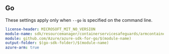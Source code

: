 ## Go

These settings apply only when `--go` is specified on the command line.

``` yaml $(go) && $(track2)
license-header: MICROSOFT_MIT_NO_VERSION
module-name: sdk/resourcemanager/containerservicesafeguards/armcontainerservicesafeguards
module: github.com/Azure/azure-sdk-for-go/$(module-name)
output-folder: $(go-sdk-folder)/$(module-name)
azure-arm: true
```
